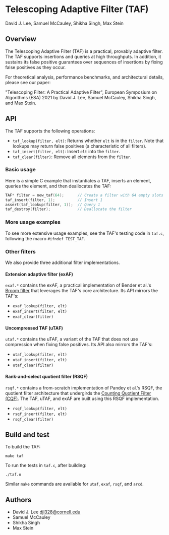 # Telescoping Adaptive Filter (TAF)
David J. Lee, Samuel McCauley, Shikha Singh, Max Stein

## Overview
The Telescoping Adaptive Filter (TAF) is a practical, provably adaptive filter.  The TAF supports insertions and queries at high throughputs.  In addition, it sustains its false positive guarantees over sequences of insertions by fixing false positives as they occur.

For theoretical analysis, performance benchmarks, and architectural details, please see our paper:

"Telescoping Filter: A Practical Adaptive Filter", European Symposium on Algorithms (ESA) 2021 by David J. Lee, Samuel McCauley, Shikha Singh, and Max Stein.

## API
The TAF supports the following operations:
- `taf_lookup(filter, elt)`: Returns whether `elt` is in the `filter`. Note that lookups may return false positives (a characteristic of all filters).
- `taf_insert(filter, elt)`: Insert `elt` into the `filter`. 
- `taf_clear(filter)`: Remove all elements from the `filter`.

### Basic usage
Here is a simple C example that instantiates a TAF, inserts an element, queries the element, and then deallocates the TAF:

```C
TAF* filter = new_taf(64);      // Create a filter with 64 empty slots
taf_insert(filter, 1);          // Insert 1
assert(taf_lookup(filter, 1));  // Query 1
taf_destroy(filter);            // Deallocate the filter
```

### More usage examples
To see more extensive usage examples, see the TAF's testing code in `taf.c`, following the macro `#ifndef TEST_TAF`.

### Other filters
We also provide three additional filter implementations.

#### Extension adaptive filter (exAF)
`exaf.*` contains the exAF, a practical implementation of Bender et al.'s [Broom filter](https://arxiv.org/abs/1711.01616) that leverages the TAF's core architecture. Its API mirrors the TAF's:
- `exaf_lookup(filter, elt)`
- `exaf_insert(filter, elt)`
- `exaf_clear(filter)`

#### Uncompressed TAF (uTAF)
`utaf.*` contains the uTAF, a variant of the TAF that does not use compression when fixing false positives. Its API also mirrors the TAF's:
- `utaf_lookup(filter, elt)`
- `utaf_insert(filter, elt)`
- `utaf_clear(filter)`

#### Rank-and-select quotient filter (RSQF)
`rsqf.*` contains a from-scratch implementation of Pandey et al.'s RSQF, the quotient filter architecture that undergirds the [Counting Quotient Filter (CQF)](https://github.com/splatlab/cqf).  The TAF, uTAF, and exAF are built using this RSQF implementation.
- `rsqf_lookup(filter, elt)`
- `rsqf_insert(filter, elt)`
- `rsqf_clear(filter)`

## Build and test
To build the TAF:
```
make taf
```
To run the tests in `taf.c`, after building:
```
./taf.o
```

Similar `make` commands are available for `utaf`, `exaf`, `rsqf`, and `arcd`.

## Authors
- David J. Lee <djl328@cornell.edu>
- Samuel McCauley
- Shikha Singh
- Max Stein
